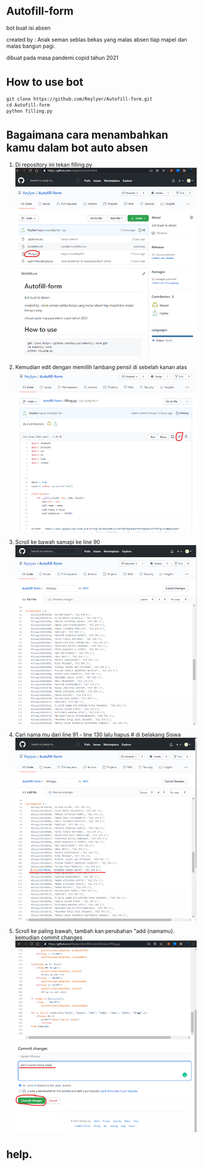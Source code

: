 # Autofill-form
bot buat isi absen 

created by : Anak seman seblas bekas yang malas absen tiap mapel dan malas bangun pagi.


dibuat pada masa pandemi copid tahun 2021


# How to use bot
```
git clone https://github.com/Reylyer/Autofill-form.git
cd Autofill-form
python filling.py
```

# Bagaimana cara menambahkan kamu dalam bot auto absen

1. Di repository ini tekan filling.py
![test](https://github.com/Reylyer/Autofill-form/blob/main/resource/01.png)

2. Kemudian edit dengan memilih lambang pensil di sebelah kanan atas
![test](https://github.com/Reylyer/Autofill-form/blob/main/resource/02.png)

3. Scroll ke bawah samapi ke line 90
![test](https://github.com/Reylyer/Autofill-form/blob/main/resource/03.png)

4. Cari nama mu dari line 91 - line 130 lalu hapus # di belakang Siswa
![test](https://github.com/Reylyer/Autofill-form/blob/main/resource/04.png)

5. Scroll ke paling bawah, tambah kan perubahan "add {namamu}. kemudian commit changes
![test](https://github.com/Reylyer/Autofill-form/blob/main/resource/05.png)

# help.
